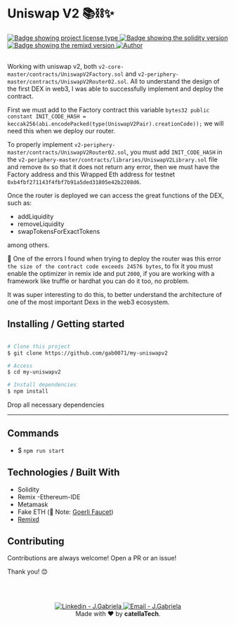 <h1 aling="center">Uniswap V2 📚⛓✨</h1>


 <a href="https://github.com/maurodesouza/profile-readme-generator/blob/master/LICENSE.md" target="_blank">
    <img alt="Badge showing project license type" src="https://img.shields.io/github/license/maurodesouza/profile-readme-generator?color=f85149">
  </a>


  <a href="#" target="_blank">
    <img src="https://img.shields.io/badge/Solidity-%5E8.0.4-363636?style=flat-square" alt="Badge showing the solidity version"/>
  </a>


  <a href="https://www.npmjs.com/package/remixd" target="_blank">
    <img src="https://img.shields.io/badge/remixd-^0.6.9-blue.svg" alt="Badge showing the remixd version"/>
  </a>

  <a href="https://github.com/gab0071" target="_blank">
    <img alt="Author" src="https://img.shields.io/badge/made%20by-CatellaTech-blueviolet?style=flat-square">
  </a>
 

  <br>
  <br>

 Working with uniswap v2, both `v2-core-master/contracts/UniswapV2Factory.sol` and `v2-periphery-master/contracts/UniswapV2Router02.sol`. All to understand the design of the first DEX in web3, I was able to successfully implement and deploy the contract.

First we must add to the Factory contract this variable `bytes32 public constant INIT_CODE_HASH = keccak256(abi.encodePacked(type(UniswapV2Pair).creationCode));` we will need this when we deploy our router.

To properly implement `v2-periphery-master/contracts/UniswapV2Router02.sol`, you must add `INIT_CODE_HASH` in the `v2-periphery-master/contracts/libraries/UniswapV2Library.sol` file and remove `0x` so that it does not return any error, then we must have the Factory address and this Wrapped Eth address for testnet `0xb4fbf271143f4fbf7b91a5ded31805e42b2208d6`.

Once the router is deployed we can access the great functions of the DEX, such as:

- addLiquidity
- removeLiquidity
- swapTokensForExactTokens

among others.

🚨 One of the errors I found when trying to deploy the router was this error `the size of the contract code exceeds 24576 bytes`, to fix it you must enable the optimizer in remix ide and put `2000`, if you are working with a framework like truffle or hardhat you can do it too, no problem.


It was super interesting to do this, to better understand the architecture of one of the most important Dexs in the web3 ecosystem.
<br>

<h2> Installing / Getting started </h2>

```bash

# Clone this project
$ git clone https://github.com/gab0071/my-uniswapv2

# Access
$ cd my-uniswapv2

# Install dependencies
$ npm install 

``` 

<p>Drop all necessary dependencies</p>
<hr>

<h2>Commands</h2>

- $ `npm run start `

<h2> Technologies / Built With </h2>

- Solidity
- Remix -Ethereum-IDE
- Metamask
- Fake ETH (🚨 Note: <a href="https://goerlifaucet.com/"> Goerli Faucet</a>)
- <a href="https://remix-ide.readthedocs.io/en/latest/remixd.html"> Remixd  </a>


<h2>Contributing</h2>

<p> Contributions are always welcome! Open a PR or an issue!</p>

<p> Thank you! 😊 </p>
  
<br>
<br>

<p align="center">
<a href="https://www.linkedin.com/in/blockchain-gabriela-mendes/" target="_blank" >
  <img alt="Linkedin - J.Gabriela" src="https://img.shields.io/badge/Linkedin--%23F8952D?style=social&logo=linkedin">
</a>
<a href="mailto:jeicarm7@gmail.com" target="_blank" >
  <img alt="Email - J.Gabriela" src="https://img.shields.io/badge/Email--%23F8952D?style=social&logo=gmail">
</a> 
<br/>
  Made with ❤️ by <b>catellaTech</b>.
<p/>